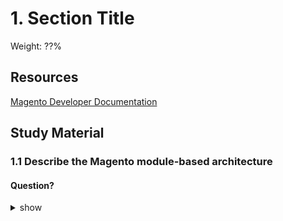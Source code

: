 # 1. Section Title

Weight: ??%

## Resources

[Magento Developer Documentation](https://devdocs.magento.com/)

## Study Material

### 1.1 Describe the Magento module-based architecture

####  Question?

<details>
<summary>show</summary>
<p>

Answer here

</p>
</details>